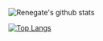![Renegate's github stats](https://github-readme-stats.vercel.app/api?username=Renegate&show_icons=true&theme=tokyonight)

[![Top Langs](https://github-readme-stats.vercel.app/api/top-langs/?username=Renegate&show_icons=true&theme=tokyonight)](https://github.com/anuraghazra/github-readme-stats)
